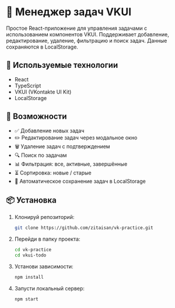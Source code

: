 # 📝 Менеджер задач VKUI

Простое React-приложение для управления задачами с использованием компонентов VKUI. Поддерживает добавление, редактирование, удаление, фильтрацию и поиск задач. Данные сохраняются в LocalStorage.


## 🔧 Используемые технологии

- React
- TypeScript
- VKUI (VKontakte UI Kit)
- LocalStorage

## 🧩 Возможности

- ✅ Добавление новых задач
- ✏️ Редактирование задач через модальное окно
- 🗑️ Удаление задач с подтверждением
- 🔍 Поиск по задачам
- 📊 Фильтрация: все, активные, завершённые
- ⏳ Сортировка: новые / старые
- 💾 Автоматическое сохранение задач в LocalStorage

## 📦 Установка

1. Клонируй репозиторий:
   ```bash
   git clone https://github.com/zitaisan/vk-practice.git
   ```
2. Перейди в папку проекта:
    ```bash
    cd vk-practice
    cd vkui-todo
    ```
3. Установи зависимости:
    ```bash
    npm install
    ```
4. Запусти локальный сервер:
    ```bash
    npm start
    ```

